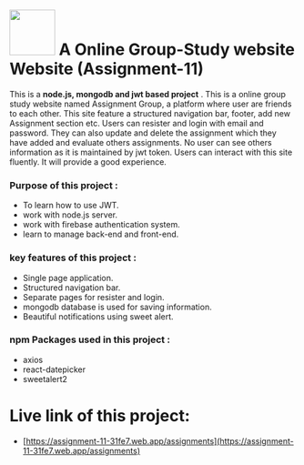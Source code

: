 # <img width="80px" src="https://media.gettyimages.com/id/2152266842/photo/middle-school-students-in-class-doing-writing-assignment.jpg?s=612x612&w=gi&k=20&c=eE6t1V4PD8oaM69bsxzAndsdOoUivA3VJjQn9monsW8="/> A Online Group-Study website Website (Assignment-11)

This is a **node.js, mongodb and jwt based project** . This is a online group study website named Assignment Group, a platform where user are friends to each other. This site feature a structured navigation bar, footer, add new Assignment section etc. Users can resister and login with email and password. They can also update and delete the assignment which they have added and evaluate others assignments. No user can see others information as it is maintained by jwt token. Users can interact with this site fluently. It will provide a good experience.

### Purpose of this project :

- To learn how to use JWT.
- work with node.js server.
- work with firebase authentication system.
- learn to manage back-end and front-end.

### key features of this project :

- Single page application.
- Structured navigation bar.
- Separate pages for resister and login.
- mongodb database is used for saving information.
- Beautiful notifications using sweet alert.

### npm Packages used in this project :

- axios
- react-datepicker
- sweetalert2

# Live link of this project:

- [https://assignment-11-31fe7.web.app/assignments](https://assignment-11-31fe7.web.app/assignments)
